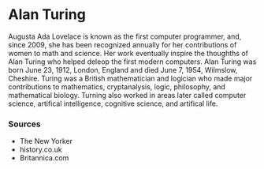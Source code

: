 # Alan Turing
Augusta Ada Lovelace is known as the first computer programmer, and, since 2009, she has been recognized annually for her contributions of women to math and science. Her work eventually inspire the thoughths of Alan Turing who helped deleop the first modern computers. Alan Turing
was born June 23, 1912, London, England and died June 7, 1954, Wilmslow, Cheshire. Turing was a British mathematician and logician who made major contributions to mathematics, cryptanalysis, logic, philosophy, and mathematical biology. Turning also worked in areas later called computer science, artifical intelligence, cognitive science, and artifical life. 


### Sources
- The New Yorker
- history.co.uk
- Britannica.com